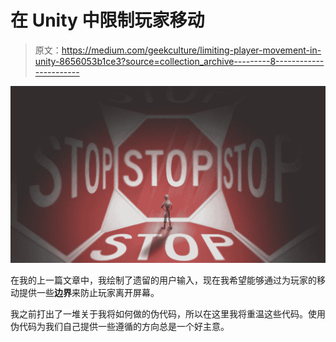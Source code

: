 # 在 Unity 中限制玩家移动

> 原文：<https://medium.com/geekculture/limiting-player-movement-in-unity-8656053b1ce3?source=collection_archive---------8----------------------->

![](img/cf62a7e7fc26d0800074af4bb8ba0c02.png)

在我的上一篇文章中，我绘制了遗留的用户输入，现在我希望能够通过为玩家的移动提供一些**边界**来防止玩家离开屏幕。

我之前打出了一堆关于我将如何做的伪代码，所以在这里我将重温这些代码。使用伪代码为我们自己提供一些遵循的方向总是一个好主意。